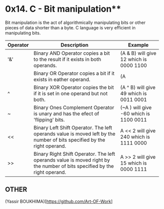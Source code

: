 # 0x14. C - Bit manipulation**

Bit manipulation is the act of algorithmically manipulating bits or other pieces of data shorter than a byte. C language is very efficient in manipulating bits.

|**Operator**|**Description**|**Example**|
|------------|---------------|-----------|
|'&'         |Binary AND Operator copies a bit to the result if it exists in both operands.|(A & B) will give 12 which is 0000 1100|
|          |Binary OR Operator copies a bit if it exists in eather operand.|(A | B) will give 61 which is 0011 1101|
|^|Binary XOR Operator copies the bit if it is set in one operand but not both.|(A ^ B) will give 49 which is 0011 0001|
|~|Binary Ones Complement Operator is unary and has the efect of 'flipping' bits.|(~A ) will give -60 which is 1100 0011|
|<<|Binary Left Shift Operator. The left operands value is moved left by the number of bits specified by the right operand.|A << 2 will give 240 which is 1111 0000|
|>>|Binary Right Shift Operator. The left operands value is moved right by the number of bits specified by the right operand.|A >> 2 will give 15 which is 0000 1111|



## OTHER

(Yassir BOUKHIMA)[https://github.com/Art-OF-Work]